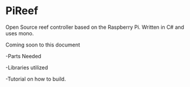 # PiReef

Open Source reef controller based on the Raspberry Pi.  Written in C# and uses mono.    

Coming soon to this document

-Parts Needed

-Libraries utilized

-Tutorial on how to build. 
